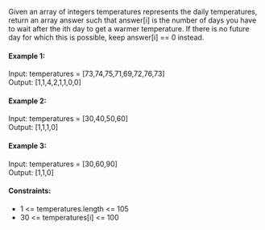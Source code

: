 Given an array of integers temperatures represents the daily temperatures, return an array answer such that answer[i] is the number of days you have to wait after the ith day to get a warmer temperature. If there is no future day for which this is possible, keep answer[i] == 0 instead.

#### Example 1:
Input: temperatures = [73,74,75,71,69,72,76,73]  
Output: [1,1,4,2,1,1,0,0]

#### Example 2:
Input: temperatures = [30,40,50,60]  
Output: [1,1,1,0]

#### Example 3:
Input: temperatures = [30,60,90]  
Output: [1,1,0]

#### Constraints:
* 1 <= temperatures.length <= 105
* 30 <= temperatures[i] <= 100